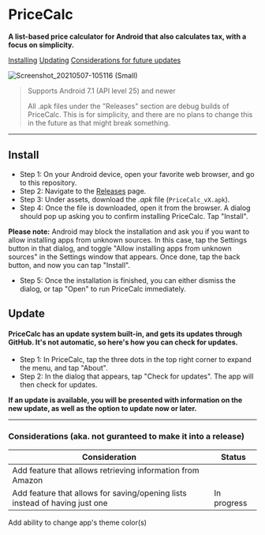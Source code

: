 # PriceCalc
**A list-based price calculator for Android that also calculates tax, with a focus on simplicity.**

[Installing](#install)
[Updating](#update)
[Considerations for future updates](#Considerations (aka. not guranteed to make it into a release))

![Screenshot_20210507-105116 (Small)](https://user-images.githubusercontent.com/28277730/117469102-5df53800-af23-11eb-99a9-d2292b5d8854.png)

> Supports Android 7.1 (API level 25) and newer
> 
> All .apk files under the "Releases" section are debug builds of PriceCalc. This is for simplicity, and there are no plans to change this in the future as that might break something.


- - - -

## Install
- Step 1: On your Android device, open your favorite web browser, and go to this repository.
- Step 2: Navigate to the [Releases](https://github.com/JosephM101/PriceCalc/releases/latest "Go to latest PriceCalc release") page.
- Step 3: Under assets, download the *.apk* file (`PriceCalc_vX.apk`).
- Step 4: Once the file is downloaded, open it from the browser. A dialog should pop up asking you to confirm installing PriceCalc. Tap "Install".

**Please note:** Android may block the installation and ask you if you want to allow installing apps from unknown sources. In this case, tap the Settings button in that dialog, and toggle "Allow installing apps from unknown sources" in the Settings window that appears. Once done, tap the back button, and now you can tap "Install".

- Step 5: Once the installation is finished, you can either dismiss the dialog, or tap "Open" to run PriceCalc immediately.

## Update
#### PriceCalc has an update system built-in, and gets its updates through GitHub. It's not automatic, so here's how you can check for updates.

- Step 1: In PriceCalc, tap the three dots in the top right corner to expand the menu, and tap "About".
- Step 2: In the dialog that appears, tap "Check for updates". The app will then check for updates.

**If an update is available, you will be presented with information on the new update, as well as the option to update now or later.**


- - - -

### Considerations (aka. not guranteed to make it into a release)
Consideration  | Status
------------- | -------------
Add feature that allows retrieving information from Amazon  |
Add feature that allows for saving/opening lists instead of having just one  |  In progress
Add ability to change app's theme color(s)
